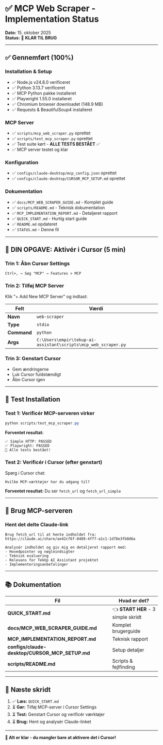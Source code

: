 # ✅ MCP Web Scraper - Implementation Status

**Dato:** 15. oktober 2025  
**Status:** 🎉 **KLAR TIL BRUG**

---

## ✅ Gennemført (100%)

### Installation & Setup
- ✅ Node.js v24.8.0 verificeret
- ✅ Python 3.13.7 verificeret
- ✅ MCP Python pakke installeret
- ✅ Playwright 1.55.0 installeret
- ✅ Chromium browser downloadet (148.9 MB)
- ✅ Requests & BeautifulSoup4 installeret

### MCP Server
- ✅ `scripts/mcp_web_scraper.py` oprettet
- ✅ `scripts/test_mcp_scraper.py` oprettet
- ✅ Test suite kørt - **ALLE TESTS BESTÅET** ✅
- ✅ MCP server testet og klar

### Konfiguration
- ✅ `configs/claude-desktop/mcp_config.json` oprettet
- ✅ `configs/claude-desktop/CURSOR_MCP_SETUP.md` oprettet

### Dokumentation
- ✅ `docs/MCP_WEB_SCRAPER_GUIDE.md` - Komplet guide
- ✅ `scripts/README.md` - Teknisk dokumentation
- ✅ `MCP_IMPLEMENTATION_REPORT.md` - Detaljeret rapport
- ✅ `QUICK_START.md` - Hurtig start guide
- ✅ `README.md` opdateret
- ✅ `STATUS.md` - Denne fil

---

## 🎯 DIN OPGAVE: Aktivér i Cursor (5 min)

### Trin 1: Åbn Cursor Settings
```
Ctrl+, → Søg "MCP" → Features > MCP
```

### Trin 2: Tilføj MCP Server
Klik "+ Add New MCP Server" og indtast:

| Felt | Værdi |
|------|-------|
| **Navn** | `web-scraper` |
| **Type** | `stdio` |
| **Command** | `python` |
| **Args** | `C:\Users\empir\tekup-ai-assistant\scripts\mcp_web_scraper.py` |

### Trin 3: Genstart Cursor
- Gem ændringerne
- Luk Cursor fuldstændigt
- Åbn Cursor igen

---

## 🧪 Test Installation

### Test 1: Verificér MCP-serveren virker
```powershell
python scripts/test_mcp_scraper.py
```

**Forventet resultat:**
```
✅ Simple HTTP: PASSED
✅ Playwright: PASSED
🎉 Alle tests bestået!
```

### Test 2: Verificér i Cursor (efter genstart)
Spørg i Cursor chat:
```
Hvilke MCP-værktøjer har du adgang til?
```

**Forventet resultat:** Du ser `fetch_url` og `fetch_url_simple`

---

## 🎯 Brug MCP-serveren

### Hent det delte Claude-link
```
Brug fetch_url til at hente indholdet fra:
https://claude.ai/share/ae42cf6f-0409-4ff7-a1c1-1d78e3fb0d6a

Analysér indholdet og giv mig en detaljeret rapport med:
- Hovedpointer og nøgleindsigter
- Teknisk evaluering
- Relevans for TekUp AI Assistant projektet
- Implementeringsanbefalinger
```

---

## 📚 Dokumentation

| Fil | Hvad er det? |
|-----|--------------|
| **QUICK_START.md** | 👈 **START HER** - 3 simple skridt |
| **docs/MCP_WEB_SCRAPER_GUIDE.md** | Komplet brugerguide |
| **MCP_IMPLEMENTATION_REPORT.md** | Teknisk rapport |
| **configs/claude-desktop/CURSOR_MCP_SETUP.md** | Setup detaljer |
| **scripts/README.md** | Scripts & fejlfinding |

---

## 🎉 Næste skridt

1. ✅ **Læs:** `QUICK_START.md`
2. ⏳ **Gør:** Tilføj MCP-server i Cursor Settings
3. ⏳ **Test:** Genstart Cursor og verificér værktøjer
4. ⏳ **Brug:** Hent og analysér Claude-linket

---

**🚀 Alt er klar - du mangler bare at aktivere det i Cursor!**

